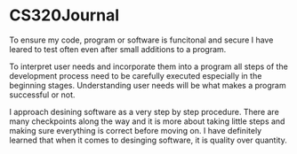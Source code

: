 # CS320Journal

To ensure my code, program or software is funcitonal and secure I have leared to test often even after small additions to a program.

To interpret user needs and incorporate them into a program all steps of the development process need to be carefully executed especially in the beginning stages. Understanding user needs will be what makes a program successful or not.

I approach desining software as a very step by step procedure. There are many checkpoints along the way and it is more about taking little steps and making sure everything is correct before moving on. I have definitely learned that when it comes to desinging software, it is quality over quantity. 
